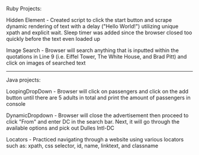 Ruby Projects:

Hidden Element - Created script to click the start button and scrape dynamic rendering of text with a delay ("Hello World!") utilizing unique xpath and explicit wait. Sleep timer was added since the browser closed too quickly before the text even loaded up

Image Search - Browser will search anything that is inputted within the quotations in Line 9 (i.e. Eiffel Tower, The White House, and Brad Pitt) and click on images of searched text

-----------------------------------------------------------------------------------------------------------------------------------------------------------------------------------------------------------------------------------------------------------------------------------------------------

Java projects:

LoopingDropDown - Browser will click on passengers and click on the add button until there are 5 adults in total and print the amount of passengers in console

DynamicDropdown - Browser will close the advertisement then proceed to click "From" and enter DC in the search bar. Next, it will go through the available options and pick out Dulles Intl-DC

Locators - Practiced navigating through a website using various locators such as: xpath, css selector, id, name, linktext, and classname
